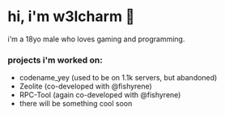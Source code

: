 # hi, i'm w3lcharm 👋
i'm a 18yo male who loves gaming and programming.

### projects i'm worked on:
- codename_yey (used to be on 1.1k servers, but abandoned)
- Zeolite (co-developed with @fishyrene)
- RPC-Tool (again co-developed with @fishyrene)
- there will be something cool soon

